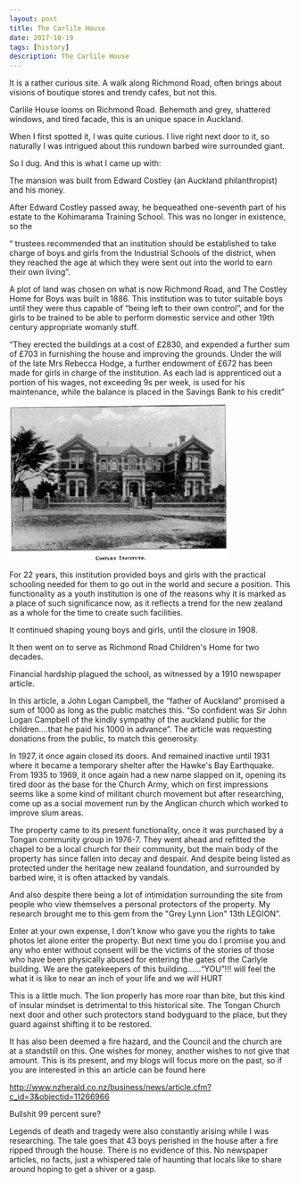 ```yaml
---
layout: post
title: The Carlile House
date: 2017-10-19
tags: [history]
description: The Carlile House 
---
```


It is a rather curious site. A walk along Richmond Road, often brings about visions of boutique stores and trendy cafes, but not this. 

Carlile House looms on Richmond Road. Behemoth and grey, shattered windows, and tired facade, this is an unique space in Auckland. 

When I first spotted it, I was quite curious. I live right next door to it, so naturally I was intrigued about this rundown barbed wire surrounded giant. 

So I dug. And this is what I came up with:

The mansion was built from Edward Costley (an Auckland philanthropist) and his money.

After Edward Costley passed away, he bequeathed one-seventh part of his estate to the Kohimarama Training School. This was no longer in existence, so the 

“ trustees recommended that an institution should be established to take charge of boys and girls from the Industrial Schools of the district, when they reached the age at which they were sent out into the world to earn their own living”. 

A plot of land was chosen on what is now Richmond Road, and The Costley Home for Boys was built in 1886. This institution was to tutor suitable boys until they were thus capable of “being left to their own control”, and for the girls to be trained to be able to perform domestic service and other 19th century appropriate womanly stuff.   

“They erected the buildings at a cost of £2830, and expended a further sum of £703 in furnishing the house and improving the grounds. Under the will of the late Mrs Rebecca Hodge, a further endowment of £672 has been made for girls in charge of the institution. As each lad is apprenticed out a portion of his wages, not exceeding 9s per week, is used for his maintenance, while the balance is placed in the Savings Bank to his credit”

<img src="/public/images/thehouse.jpg">

For 22 years, this institution provided boys and girls with the practical schooling needed for them to go out in the world and secure a position. This functionality as a youth institution is one of the reasons why it is marked as a place of such significance now, as it reflects a trend for the new zealand as a whole for the time to create such facilities. 

 It continued shaping young boys and girls, until the closure in 1908.  


It then went on to serve as Richmond Road Children's Home for two decades. 

Financial hardship plagued the school, as witnessed by a 1910 newspaper article. 

In this article, a John Logan Campbell, the “father of Auckland” promised a sum of 1000 as long as the public matches this. “So confident was Sir John Logan Campbell of the kindly sympathy of the auckland public for the children....that he paid his 1000 in advance”. The article was requesting donations from the public, to match this generosity. 

In 1927, it once again closed its doors. And remained inactive until 1931 where it became a temporary shelter after the Hawke's Bay Earthquake. From 1935 to 1969, it once again had a new name slapped on it, opening its tired door as the base for the Church Army, which on first impressions seems like a some kind of militant church movement but after researching, come up as a social movement run by the Anglican church which worked to improve slum areas.  

The property came to its present functionality, once it was purchased by a Tongan community group in 1976-7. They went ahead and refitted the chapel to be a local church for their community, but the main body of the property has since fallen into decay and despair. And despite being listed as protected under the heritage new zealand foundation, and surrounded by barbed wire, it is often attacked by vandals. 

And also despite there being a lot of intimidation surrounding the site from people who view themselves a personal protectors of the property. My research brought me to this gem from the  "Grey Lynn Lion" 13th LEGION”. 

Enter at your own expense, I don’t know who gave you the rights to take photos let alone enter the property. But next time you do I promise you and any who enter without consent will be the victims of the stories of those who have been physically abused for entering the gates of the Carlyle building. We are the gatekeepers of this building......“YOU”!!! will feel the what it is like to near an inch of your life and we will HURT 

This is a little much. The lion properly has more roar than bite, but this kind of insular mindset is detrimental to this historical site. The Tongan Church next door and other such protectors stand bodyguard to the place, but they guard against shifting it to be restored. 

It has also been deemed a fire hazard, and the Council and the church are at a standstill on this. One wishes for money, another wishes to not give that amount. This is its present, and my blogs will focus more on the past, so if you are interested in this an article can be found here

http://www.nzherald.co.nz/business/news/article.cfm?c_id=3&objectid=11266966

Bullshit 99 percent sure?

Legends of death and tragedy were also constantly arising while I was researching. The tale goes that 43 boys perished in the house after a fire ripped through the house. There is no evidence of this. No newspaper articles, no facts, just a whispered tale of haunting that locals like to share around hoping to get a shiver or a gasp. 
